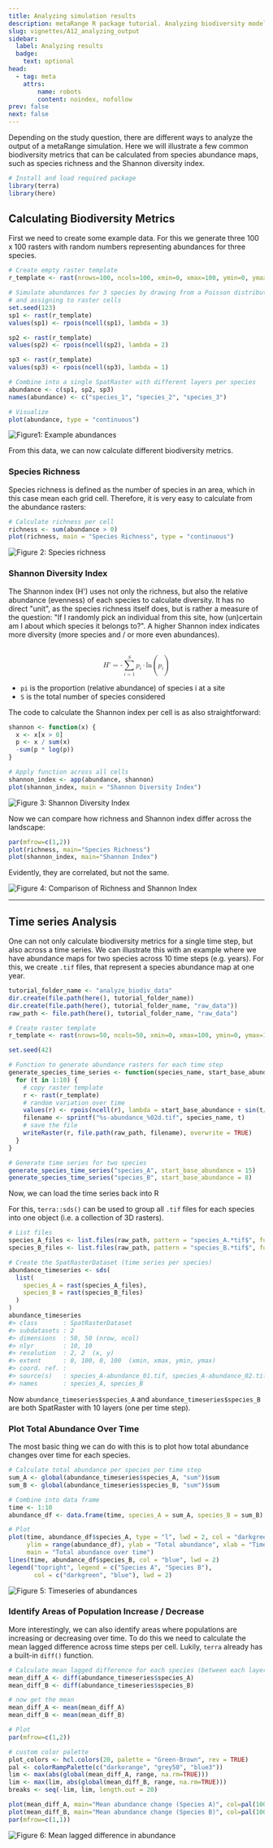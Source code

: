 ```yaml
---
title: Analyzing simulation results
description: metaRange R package tutorial. Analyzing biodiversity model output.
slug: vignettes/A12_analyzing_output
sidebar:
  label: Analyzing results
  badge:
    text: optional
head:
  - tag: meta
    attrs:
        name: robots
        content: noindex, nofollow
prev: false
next: false
---
```



Depending on the study question, there are different ways to analyze the output of a metaRange simulation.
Here we will illustrate a few common biodiversity metrics that can be calculated from species abundance maps, such as species richness and the Shannon diversity index.

``` r
# Install and load required package
library(terra)
library(here)

```

## Calculating Biodiversity Metrics

First we need to create some example data.
For this we generate three 100 x 100 rasters with random numbers representing abundances for three species.
``` r
# Create empty raster template
r_template <- rast(nrows=100, ncols=100, xmin=0, xmax=100, ymin=0, ymax=100)

# Simulate abundances for 3 species by drawing from a Poisson distribution
# and assigning to raster cells
set.seed(123)
sp1 <- rast(r_template)
values(sp1) <- rpois(ncell(sp1), lambda = 3)

sp2 <- rast(r_template)
values(sp2) <- rpois(ncell(sp2), lambda = 2)

sp3 <- rast(r_template)
values(sp3) <- rpois(ncell(sp3), lambda = 1)

# Combine into a single SpatRaster with different layers per species
abundance <- c(sp1, sp2, sp3)
names(abundance) <- c("species_1", "species_2", "species_3")

# Visualize
plot(abundance, type = "continuous")


```
![Figure1: Example abundances](../../../assets/A12_analyzing_results/abundance.png)

From this data, we can now calculate different biodiversity metrics.

### Species Richness

Species richness is defined as the number of species in an area, which in this case mean each grid cell.
Therefore, it is very easy to calculate from the abundance rasters:
``` r
# Calculate richness per cell
richness <- sum(abundance > 0)
plot(richness, main = "Species Richness", type = "continuous")


```
![Figure 2: Species richness](../../../assets/A12_analyzing_results/richness.png)

### Shannon Diversity Index

The Shannon index (H') uses not only the richness, but also the relative abundance (evenness) of each species to calculate diversity.
It has no direct "unit", as the species richness itself does, but is rather a measure of the question: "If I randomly pick an individual from this site, how (un)certain am I about which species it belongs to?". A higher Shannon index indicates more diversity (more species and / or more even abundances).

​<math xmlns="http://www.w3.org/1998/Math/MathML" display="block">
  <mrow>
    <mi>H</mi><mo>'</mo><mo>=</mo>
    <mrow>
      <mo>-</mo>
      <munderover>
        <mo>&#x2211;</mo>
        <mrow><mi>i</mi><mo>=</mo><mn>1</mn></mrow>
        <mi>S</mi>
      </munderover>
      <msub><mi>p</mi><mi>i</mi></msub>
      <mo>&#x22C5;</mo>
      <mi>ln</mi>
      <mo>(</mo>
        <msub><mi>p</mi><mi>i</mi></msub>
      <mo>)</mo>
    </mrow>
  </mrow>
</math>

- `pi`   is the proportion (relative abundance) of species i at a site
- `S` is the total number of species considered

The code to calculate the Shannon index per cell is as also straightforward:
``` r
shannon <- function(x) {
  x <- x[x > 0]
  p <- x / sum(x)
  -sum(p * log(p))
}

# Apply function across all cells
shannon_index <- app(abundance, shannon)
plot(shannon_index, main = "Shannon Diversity Index")

```
![Figure 3: Shannon Diversity Index](../../../assets/A12_analyzing_results/shannon.png)

Now we can compare how richness and Shannon index differ across the landscape:
``` r
par(mfrow=c(1,2))
plot(richness, main="Species Richness")
plot(shannon_index, main="Shannon Index")


```
Evidently, they are correlated, but not the same.

![Figure 4: Comparison of Richness and Shannon Index](../../../assets/A12_analyzing_results/richness_vs_shannon.png)

_________________________________

## Time series Analysis

One can not only calculate biodiversity metrics for a single time step, but also across a time series.
We can illustrate this with an example where we have abundance maps for two species across 10 time steps (e.g. years).
For this, we create `.tif` files, that represent a species abundance map at one year.

``` r
tutorial_folder_name <- "analyze_biodiv_data"
dir.create(file.path(here(), tutorial_folder_name))
dir.create(file.path(here(), tutorial_folder_name, "raw_data"))
raw_path <- file.path(here(), tutorial_folder_name, "raw_data")

# Create raster template
r_template <- rast(nrows=50, ncols=50, xmin=0, xmax=100, ymin=0, ymax=100)

set.seed(42)

# Function to generate abundance rasters for each time step
generate_species_time_series <- function(species_name, start_base_abundance) {
  for (t in 1:10) {
    # copy raster template
    r <- rast(r_template)
    # random variation over time
    values(r) <- rpois(ncell(r), lambda = start_base_abundance + sin(t/2) * start_base_abundance/3)
    filename <- sprintf("%s-abundance_%02d.tif", species_name, t)
    # save the file
    writeRaster(r, file.path(raw_path, filename), overwrite = TRUE)
  }
}

# Generate time series for two species
generate_species_time_series("species_A", start_base_abundance = 15)
generate_species_time_series("species_B", start_base_abundance = 8)

```

Now, we can load the time series back into R

For this, `terra::sds()` can be used to group all `.tif` files for each species into one object (i.e. a collection of 3D rasters).
``` r
# List files
species_A_files <- list.files(raw_path, pattern = "species_A.*tif$", full.names = TRUE)
species_B_files <- list.files(raw_path, pattern = "species_B.*tif$", full.names = TRUE)

# Create the SpatRasterDataset (time series per species)
abundance_timeseries <- sds(
  list(
    species_A = rast(species_A_files),
    species_B = rast(species_B_files)
  )
)
abundance_timeseries
#> class       : SpatRasterDataset
#> subdatasets : 2
#> dimensions  : 50, 50 (nrow, ncol)
#> nlyr        : 10, 10
#> resolution  : 2, 2  (x, y)
#> extent      : 0, 100, 0, 100  (xmin, xmax, ymin, ymax)
#> coord. ref. :
#> source(s)   : species_A-abundance_01.tif, species_A-abundance_02.tif, ...
#> names       : species_A, species_B
```



Now `abundance_timeseries$species_A` and `abundance_timeseries$species_B` are both SpatRaster with 10 layers (one per time step).




### Plot Total Abundance Over Time

The most basic thing we can do with this is to plot how total abundance changes over time for each species.
``` r
# Calculate total abundance per species per time step
sum_A <- global(abundance_timeseries$species_A, "sum")$sum
sum_B <- global(abundance_timeseries$species_B, "sum")$sum

# Combine into data frame
time <- 1:10
abundance_df <- data.frame(time, species_A = sum_A, species_B = sum_B)

# Plot
plot(time, abundance_df$species_A, type = "l", lwd = 2, col = "darkgreen",
     ylim = range(abundance_df), ylab = "Total abundance", xlab = "Time step",
     main = "Total abundance over time")
lines(time, abundance_df$species_B, col = "blue", lwd = 2)
legend("topright", legend = c("Species A", "Species B"),
       col = c("darkgreen", "blue"), lwd = 2)

```
![Figure 5: Timeseries of abundances](../../../assets/A12_analyzing_results/timeseries.png)

### Identify Areas of Population Increase / Decrease

More interestingly, we can also identify areas where populations are increasing or decreasing over time.
To do this we need to calculate the mean lagged difference across time steps per cell.
Lukily, `terra` already has a built-in `diff()` function.

``` r
# Calculate mean lagged difference for each species (between each layer)
mean_diff_A <- diff(abundance_timeseries$species_A)
mean_diff_B <- diff(abundance_timeseries$species_B)

# now get the mean
mean_diff_A <- mean(mean_diff_A)
mean_diff_B <- mean(mean_diff_B)

# Plot
par(mfrow=c(1,2))

# custom color palette
plot_colors <- hcl.colors(20, palette = "Green-Brown", rev = TRUE)
pal <- colorRampPalette(c("darkorange", "grey50", "blue3"))
lim <- max(abs(global(mean_diff_A, range, na.rm=TRUE)))
lim <- max(lim, abs(global(mean_diff_B, range, na.rm=TRUE)))
breaks <- seq(-lim, lim, length.out = 20)

plot(mean_diff_A, main="Mean abundance change (Species A)", col=pal(100), breaks=breaks, type ="continuous")
plot(mean_diff_B, main="Mean abundance change (Species B)", col=pal(100), breaks=breaks, type ="continuous")
par(mfrow=c(1,1))
```
![Figure 6: Mean lagged difference in abundance](../../../assets/A12_analyzing_results/mean_change.png)

